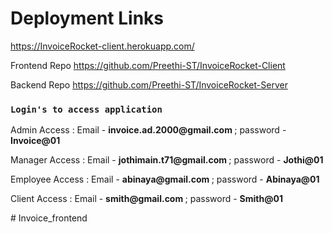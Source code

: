 # Deployment Links

<a href="https://InvoiceRocket-client.herokuapp.com/">https://InvoiceRocket-client.herokuapp.com/ </a>

<p>Frontend Repo <a href="https://github.com/Preethi-ST/InvoiceRocket-Client">https://github.com/Preethi-ST/InvoiceRocket-Client </a></p>

<p>Backend Repo <a href="https://github.com/Preethi-ST/InvoiceRocket-Server">https://github.com/Preethi-ST/InvoiceRocket-Server </a></p>


### `Login's to access application`

<div><p>Admin Access : Email - <b>invoice.ad.2000@gmail.com </b> ; password - <b> Invoice@01 </b> </p> </div>

<div><p>Manager Access : Email - <b>jothimain.t71@gmail.com </b> ; password - <b> Jothi@01 </b> </p> </div>

<div><p>Employee Access : Email - <b>abinaya@gmail.com </b> ; password - <b> Abinaya@01 </b> </p> </div>

<div><p>Client Access : Email - <b>smith@gmail.com </b> ; password - <b> Smith@01 </b> </p> </div>

#   I n v o i c e _ f r o n t e n d  
 